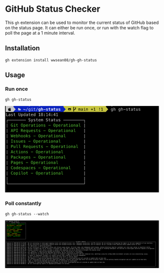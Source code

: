 # GitHub Status Checker

This `gh` extension can be used to monitor the current status of GitHub based on the status page.  It can either be run once, or run with the watch flag to poll the page at a 1 minute interval.

## Installation
```shell
gh extension install wwsean08/gh-gh-status
```

## Usage
### Run once
```shell
gh gh-status
```
![](docs/img/run-once.png)
### Poll constantly
```shell
gh gh-status --watch
```
![](docs/img/watch.png)
